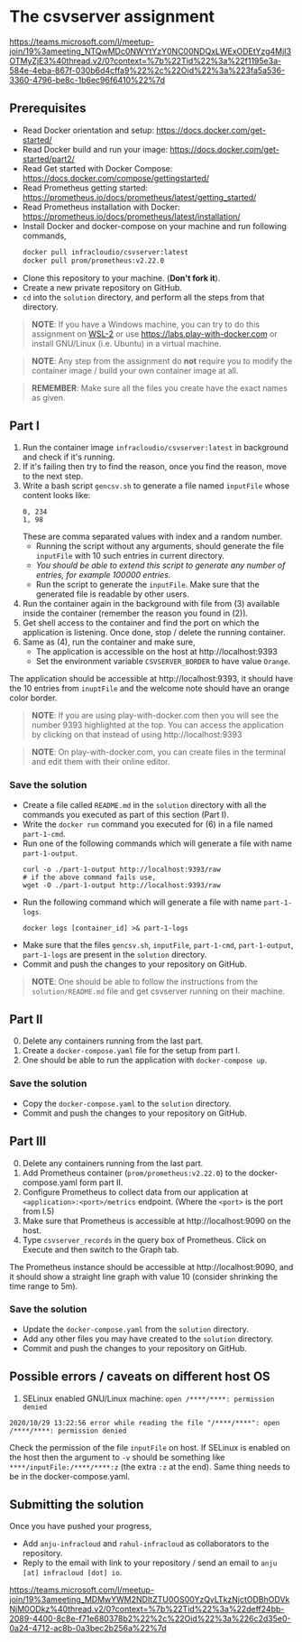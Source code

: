 # The csvserver assignment

https://teams.microsoft.com/l/meetup-join/19%3ameeting_NTQwMDc0NWYtYzY0NC00NDQxLWExODEtYzg4MjI3OTMyZjE3%40thread.v2/0?context=%7b%22Tid%22%3a%22f1195e3a-584e-4eba-867f-030b6d4cffa9%22%2c%22Oid%22%3a%223fa5a536-3360-4796-be8c-1b6ec96f6410%22%7d





## Prerequisites
  - Read Docker orientation and setup: https://docs.docker.com/get-started/
  - Read Docker build and run your image: https://docs.docker.com/get-started/part2/
  - Read Get started with Docker Compose: https://docs.docker.com/compose/gettingstarted/
  - Read Prometheus getting started: https://prometheus.io/docs/prometheus/latest/getting_started/
  - Read Prometheus installation with Docker: https://prometheus.io/docs/prometheus/latest/installation/
  - Install Docker and docker-compose on your machine and run following commands,
    ```sh
    docker pull infracloudio/csvserver:latest
    docker pull prom/prometheus:v2.22.0
    ```
  - Clone this repository to your machine. (**Don't fork it**).
  - Create a new private repository on GitHub.
  - `cd` into the `solution` directory, and perform all the steps from that directory.

> **NOTE**: If you have a Windows machine, you can try to do this assignment on [WSL-2](https://docs.docker.com/docker-for-windows/wsl/) or use https://labs.play-with-docker.com or install GNU/Linux (i.e. Ubuntu) in a virtual machine.

> **NOTE**: Any step from the assignment do **not** require you to modify the container image / build your own container image at all.

> **REMEMBER**: Make sure all the files you create have the exact names as given.

## Part I
  1. Run the container image `infracloudio/csvserver:latest` in background and check if it's running.
  2. If it's failing then try to find the reason, once you find the reason, move to the next step.
  3. Write a bash script `gencsv.sh` to generate a file named `inputFile` whose content looks like:
     ```csv
     0, 234
     1, 98
     ```
     These are comma separated values with index and a random number.
     - Running the script without any arguments, should generate the file `inputFile` with 10 such entries in current directory.
     - *You should be able to extend this script to generate any number of entries, for example 100000 entries.*
     - Run the script to generate the `inputFile`. Make sure that the generated file is readable by other users.
  4. Run the container again in the background with file from (3) available inside the container (remember the reason you found in (2)).
  5. Get shell access to the container and find the port on which the application is listening. Once done, stop / delete the running container.
  6. Same as (4), run the container and make sure,
     - The application is accessible on the host at http://localhost:9393
     - Set the environment variable `CSVSERVER_BORDER` to have value `Orange`.

The application should be accessible at http://localhost:9393, it should have the 10 entries from `inuptFile` and the welcome note should have an orange color border.

> **NOTE**: If you are using play-with-docker.com then you will see the number 9393 highlighted at the top. You can access the application by clicking on that instead of using http://localhost:9393

> **NOTE**: On play-with-docker.com, you can create files in the terminal and edit them with their online editor.

### Save the solution
  - Create a file called `README.md` in the `solution` directory with all the commands you executed as part of this section (Part I).
  - Write the `docker run` command you executed for (6) in a file named `part-1-cmd`.
  - Run one of the following commands which will generate a file with name `part-1-output`.
	```console
	curl -o ./part-1-output http://localhost:9393/raw
	# if the above command fails use,
	wget -O ./part-1-output http://localhost:9393/raw
	```
  - Run the following command which will generate a file with name `part-1-logs`.
	```console
	docker logs [container_id] >& part-1-logs
	```
  - Make sure that the files `gencsv.sh`, `inputFile`, `part-1-cmd`, `part-1-output`, `part-1-logs` are present in the `solution` directory.
  - Commit and push the changes to your repository on GitHub.

> **NOTE**: One should be able to follow the instructions from the `solution/README.md` file and get csvserver running on their machine.

## Part II
  0. Delete any containers running from the last part.
  1. Create a `docker-compose.yaml` file for the setup from part I.
  2. One should be able to run the application with `docker-compose up`.

### Save the solution
  - Copy the `docker-compose.yaml` to the `solution` directory.
  - Commit and push the changes to your repository on GitHub.

## Part III
  0. Delete any containers running from the last part.
  1. Add Prometheus container (`prom/prometheus:v2.22.0`) to the docker-compose.yaml form part II.
  2. Configure Prometheus to collect data from our application at `<application>:<port>/metrics` endpoint. (Where the `<port>` is the port from I.5)
  3. Make sure that Prometheus is accessible at http://localhost:9090 on the host.
  4. Type `csvserver_records` in the query box of Prometheus. Click on Execute and then switch to the Graph tab.

The Prometheus instance should be accessible at http://localhost:9090, and it should show a straight line graph with value 10 (consider shrinking the time range to 5m).

### Save the solution
  - Update the `docker-compose.yaml` from the `solution` directory.
  - Add any other files you may have created to the `solution` directory.
  - Commit and push the changes to your repository on GitHub.

## Possible errors / caveats on different host OS
  1. SELinux enabled GNU/Linux machine: `open /****/****: permission denied`
  ```
  2020/10/29 13:22:56 error while reading the file "/****/****": open /****/****: permission denied
  ```
  Check the permission of the file `inputFile` on host. If SELinux is enabled on the host then the argument to `-v` should be something like `****/inputFile:/****/****:z` (the extra `:z` at the end). Same thing needs to be in the docker-compose.yaml.

## Submitting the solution
Once you have pushed your progress,

- Add `anju-infracloud` and `rahul-infracloud` as collaborators to the repository.
- Reply to the email with link to your repository / send an email to `anju [at] infracloud [dot] io`.


https://teams.microsoft.com/l/meetup-join/19%3ameeting_MDMwYWM2NDItZTU0OS00YzQyLTkzNjctODBhODVkNjM0ODkz%40thread.v2/0?context=%7b%22Tid%22%3a%22deff24bb-2089-4400-8c8e-f71e680378b2%22%2c%22Oid%22%3a%226c2d35e0-0a24-4712-ac8b-0a3bec2b256a%22%7d
